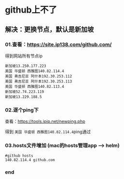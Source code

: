 # github上不了
## 解决：更换节点，默认是新加坡
### 01.查看：https://site.ip138.com/github.com/
得到网站所有节点ip

    新加坡13.250.177.223
    美国 华盛顿 西雅图140.82.114.4
    美国 弗吉尼亚 阿什本192.30.253.112
    美国 弗吉尼亚 阿什本192.30.253.113
    美国 华盛顿 西雅图140.82.113.4
    新加坡52.74.223.119
    新加坡13.229.188.5

### 02.逐个ping下
查看：https://tools.ipip.net/newping.php

得到 `美国 华盛顿 西雅图140.82.114.4`ping通过

### 03.hosts文件增加 (mac的hosts管理app --> helm)
```
#github hosts
140.82.114.4 github.com
```
### end